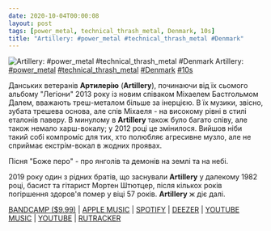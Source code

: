 ```yaml
---
date: 2020-10-04T00:00:08
layout: post
tags: [power_metal, technical_thrash_metal, Denmark, 10s]
title: "Artillery: #power_metal #technical_thrash_metal #Denmark"
---
```

![Artillery: #power_metal #technical_thrash_metal #Denmark](https://res.cloudinary.com/vast-space-unexplored/image/upload/q_auto,dpr_auto,w_auto/photos/photo_1061_04-10-2020_00-00-08.jpg)
Artillery: [#power_metal](/tags/#power_metal) [#technical_thrash_metal](/tags/#technical_thrash_metal) [#Denmark](/tags/#Denmark) [#10s](/tags/#10s)

Данських ветеранів **Артилерію** (**Artillery**), починаючи від їх сьомого альбому &quot;Легіони&quot; 2013 року із новим співаком Міхаелем Бастгольмом Далем, вважають треш-металом більше за інерцією. В їх музики, звісно, зубата трешева основа, але спів Міхаеля - на високому рівні в стилі еталонів паверу. В минулому в **Artillery** також було багато співу, але також немало харш-вокалу; у 2012 році це змінилося. Вийшов ніби такий собі компроміс для тих, хто полюбляє агресивне музло, але не сприймає екстрім-вокал в жодних проявах.

Пісня &quot;Боже перо&quot; - про янголів та демонів на землі та на небі.

2019 року один з рідних братів, що заснували **Artillery** у далекому 1982 році, басист та гітарист Мортен Штютцер, після кількох років погіршення здоров&#39;я помер у віці 57 років. **Artillery** ж діє далі.

[BANDCAMP ($9.99)](https://artillerymetal.bandcamp.com/album/legions) \| [APPLE MUSIC](https://music.apple.com/ru/album/legions/719271894) \| [SPOTIFY](https://open.spotify.com/album/4jGE7aFOq75QDFOUKTUkJx?si=O2LCFP_9R8OaLrgrqpOfmg) \| [DEEZER](https://deezer.page.link/3Z8T64nStp67YTWD8) \| [YOUTUBE MUSIC](https://music.youtube.com/playlist?list=OLAK5uy_mRg1Os5CwO5NkEmf_R7OsepF17OUHsSPg) \| [YOUTUBE](https://www.youtube.com/playlist?list=OLAK5uy_n1PbKqU4DOaDlI6tAACF9W-hlNyrugwlo) \| [RUTRACKER](https://rutracker.org/forum/viewtopic.php?t=5727467)